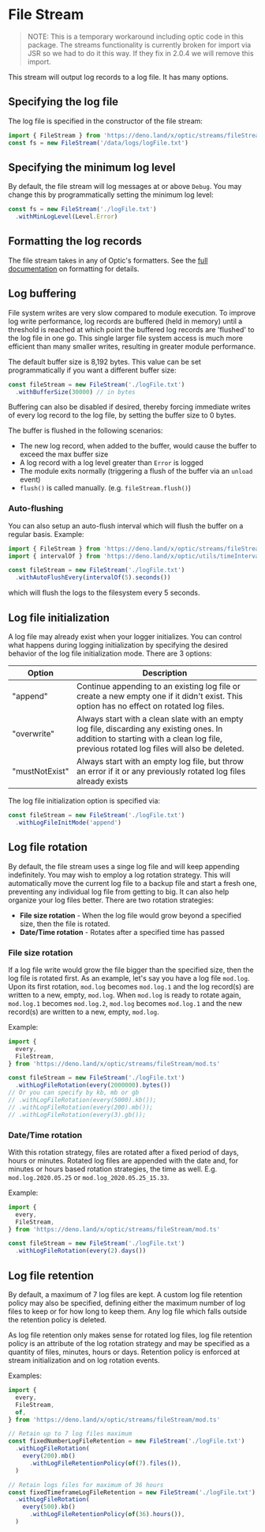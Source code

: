 # File Stream

> NOTE: This is a temporary workaround including optic code in this package. The
> streams functionality is currently broken for import via JSR so we had to do
> it this way. If they fix in 2.0.4 we will remove this import.

This stream will output log records to a log file. It has many options.

## Specifying the log file

The log file is specified in the constructor of the file stream:

```ts
import { FileStream } from 'https://deno.land/x/optic/streams/fileStream/mod.ts'
const fs = new FileStream('/data/logs/logFile.txt')
```

## Specifying the minimum log level

By default, the file stream will log messages at or above `Debug`. You may
change this by programmatically setting the minimum log level:

```ts
const fs = new FileStream('./logFile.txt')
  .withMinLogLevel(Level.Error)
```

## Formatting the log records

The file stream takes in any of Optic's formatters. See the
[full documentation](../../README.md#log-formatting) on formatting for details.

## Log buffering

File system writes are very slow compared to module execution. To improve log
write performance, log records are buffered (held in memory) until a threshold
is reached at which point the buffered log records are 'flushed' to the log file
in one go. This single larger file system access is much more efficient than
many smaller writes, resulting in greater module performance.

The default buffer size is 8,192 bytes. This value can be set programmatically
if you want a different buffer size:

```ts
const fileStream = new FileStream('./logFile.txt')
  .withBufferSize(30000) // in bytes
```

Buffering can also be disabled if desired, thereby forcing immediate writes of
every log record to the log file, by setting the buffer size to 0 bytes.

The buffer is flushed in the following scenarios:

- The new log record, when added to the buffer, would cause the buffer to exceed
  the max buffer size
- A log record with a log level greater than `Error` is logged
- The module exits normally (triggering a flush of the buffer via an `unload`
  event)
- `flush()` is called manually. (e.g. `fileStream.flush()`)

### Auto-flushing

You can also setup an auto-flush interval which will flush the buffer on a
regular basis. Example:

```ts
import { FileStream } from 'https://deno.land/x/optic/streams/fileStream/mod.ts'
import { intervalOf } from 'https://deno.land/x/optic/utils/timeInterval.ts'

const fileStream = new FileStream('./logFile.txt')
  .withAutoFlushEvery(intervalOf(5).seconds())
```

which will flush the logs to the filesystem every 5 seconds.

## Log file initialization

A log file may already exist when your logger initializes. You can control what
happens during logging initialization by specifying the desired behavior of the
log file initialization mode. There are 3 options:

| Option         | Description                                                                                                                                                                           |
| -------------- | ------------------------------------------------------------------------------------------------------------------------------------------------------------------------------------- |
| "append"       | Continue appending to an existing log file or create a new empty one if it didn't exist. This option has no effect on rotated log files.                                              |
| "overwrite"    | Always start with a clean slate with an empty log file, discarding any existing ones. In addition to starting with a clean log file, previous rotated log files will also be deleted. |
| "mustNotExist" | Always start with an empty log file, but throw an error if it or any previously rotated log files already exists                                                                      |

The log file initialization option is specified via:

```ts
const fileStream = new FileStream('./logFile.txt')
  .withLogFileInitMode('append')
```

## Log file rotation

By default, the file stream uses a singe log file and will keep appending
indefinitely. You may wish to employ a log rotation strategy. This will
automatically move the current log file to a backup file and start a fresh one,
preventing any individual log file from getting to big. It can also help
organize your log files better. There are two rotation strategies:

- **File size rotation** - When the log file would grow beyond a specified size,
  then the file is rotated.
- **Date/Time rotation** - Rotates after a specified time has passed

### File size rotation

If a log file write would grow the file bigger than the specified size, then the
log file is rotated first. As an example, let's say you have a log file
`mod.log`. Upon its first rotation, `mod.log` becomes `mod.log.1` and the log
record(s) are written to a new, empty, `mod.log`. When `mod.log` is ready to
rotate again, `mod.log.1` becomes `mod.log.2`, `mod.log` becomes `mod.log.1` and
the new record(s) are written to a new, empty, `mod.log`.

Example:

```ts
import {
  every,
  FileStream,
} from 'https://deno.land/x/optic/streams/fileStream/mod.ts'

const fileStream = new FileStream('./logFile.txt')
  .withLogFileRotation(every(2000000).bytes())
// Or you can specify by kb, mb or gb
// .withLogFileRotation(every(5000).kb());
// .withLogFileRotation(every(200).mb());
// .withLogFileRotation(every(3).gb());
```

### Date/Time rotation

With this rotation strategy, files are rotated after a fixed period of days,
hours or minutes. Rotated log files are appended with the date and, for minutes
or hours based rotation strategies, the time as well. E.g. `mod.log.2020.05.25`
or `mod.log_2020.05.25_15.33`.

Example:

```ts
import {
  every,
  FileStream,
} from 'https://deno.land/x/optic/streams/fileStream/mod.ts'

const fileStream = new FileStream('./logFile.txt')
  .withLogFileRotation(every(2).days())
```

## Log file retention

By default, a maximum of 7 log files are kept. A custom log file retention
policy may also be specified, defining either the maximum number of log files to
keep or for how long to keep them. Any log file which falls outside the
retention policy is deleted.

As log file retention only makes sense for rotated log files, log file retention
policy is an attribute of the log rotation strategy and may be specified as a
quantity of files, minutes, hours or days. Retention policy is enforced at
stream initialization and on log rotation events.

Examples:

```ts
import {
  every,
  FileStream,
  of,
} from 'https://deno.land/x/optic/streams/fileStream/mod.ts'

// Retain up to 7 log files maximum
const fixedNumberLogFileRetention = new FileStream('./logFile.txt')
  .withLogFileRotation(
    every(200).mb()
      .withLogFileRetentionPolicy(of(7).files()),
  )

// Retain logs files for maximum of 36 hours
const fixedTimeframeLogFileRetention = new FileStream('./logFile.txt')
  .withLogFileRotation(
    every(500).kb()
      .withLogFileRetentionPolicy(of(36).hours()),
  )
```
